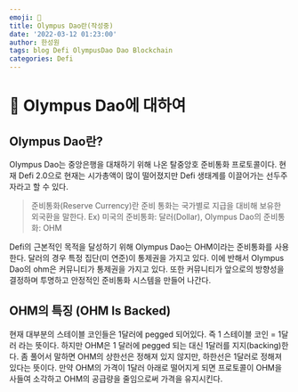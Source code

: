 ```yaml
---
emoji: 🧢
title: Olympus Dao란(작성중)
date: '2022-03-12 01:23:00'
author: 한성원
tags: blog Defi OlympusDao Dao Blockchain
categories: Defi
---
```



# 👋 Olympus Dao에 대하여

## Olympus Dao란?
Olympus Dao는 중앙은행을 대채하기 위해 나온 탈중앙호 준비통화 프로토콜이다. 현재 Defi 2.0으로 현재는 시가총액이 많이 떨어졌지만 Defi 생태계를 이끌어가는 선두주자라고 할 수 있다.

> 준비통화(Reserve Currency)란 준비 통화는 국가별로 지급을 대비해 보유한 외국환을 말한다.
> Ex) 미국의 준비통화: 달러(Dollar), Olympus Dao의 준비통화: OHM

Defi의 근본적인 목적을 달성하기 위해 Olympus Dao는 OHM이라는 준비통화를 사용한다. 달러의 경우 특정 집단(미 연준)이 통제권을 가지고 있다. 이에 반해서 Olympus Dao의 ohm은 커뮤니티가 통제권을 가지고 있다. 또한 커뮤니티가 앞으로의 방향성을 결정하며 투명하고 안정적인 준비통화 시스템을 만들어 나간다. 

## OHM의 특징 (OHM Is Backed)
현재 대부분의 스테이블 코인들은 1달러에 pegged 되어있다. 즉 1 스테이블 코인 = 1달러 라는 뜻이다. 하지만 OHM은 1 달러에 pegged 되는 대신 1달러를 지지(backing)한다. 좀 풀어서 말하면 OHM의 상한선은 정해져 있지 않지만, 하한선은 1달러로 정해져 있다는 뜻이다. 만약 OHM의 가격이 1달러 아래로 떨어지게 되면 프로토콜이 OHM을 사들여 소각하고 OHM의 공급량을 줄임으로써 가격을 유지시킨다.


```toc

```